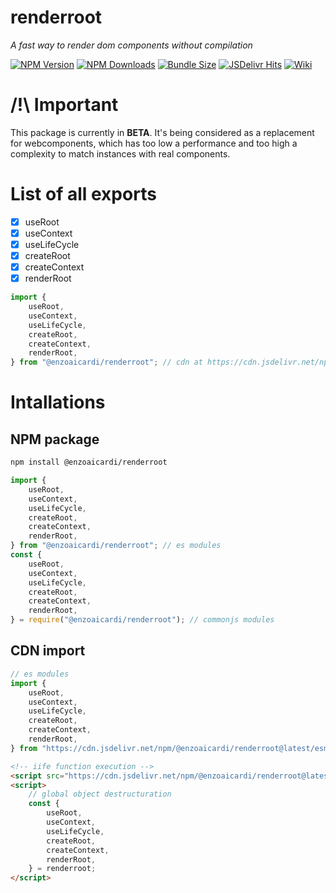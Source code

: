 # renderroot

_A fast way to render dom components without compilation_

[![NPM Version](https://img.shields.io/npm/v/@enzoaicardi/renderroot.svg?style=for-the-badge)](https://www.npmjs.com/package/@enzoaicardi/renderroot)
[![NPM Downloads](https://img.shields.io/npm/dm/@enzoaicardi/renderroot.svg?style=for-the-badge)](https://www.npmjs.com/package/@enzoaicardi/renderroot)
[![Bundle Size](https://img.shields.io/bundlephobia/minzip/@enzoaicardi/renderroot?style=for-the-badge)](https://www.npmjs.com/package/@enzoaicardi/renderroot)
[![JSDelivr Hits](https://img.shields.io/jsdelivr/npm/hm/@enzoaicardi/renderroot?style=for-the-badge)](https://www.jsdelivr.com/package/npm/@enzoaicardi/renderroot)
[![Wiki](https://img.shields.io/badge/Wiki-Documentation-blue?style=for-the-badge)](https://github.com/enzoaicardi/renderroot/tree/main/wiki/README.md)

# /!\ Important

This package is currently in **BETA**. It's being considered as a replacement for webcomponents, which has too low a performance and too high a complexity to match instances with real components.

# List of all exports

-   [x] useRoot
-   [x] useContext
-   [x] useLifeCycle
-   [x] createRoot
-   [x] createContext
-   [x] renderRoot

```js
import {
    useRoot,
    useContext,
    useLifeCycle,
    createRoot,
    createContext,
    renderRoot,
} from "@enzoaicardi/renderroot"; // cdn at https://cdn.jsdelivr.net/npm/@enzoaicardi/renderroot@latest/esm/renderroot.js
```

# Intallations

## NPM package

```bash
npm install @enzoaicardi/renderroot
```

```js
import {
    useRoot,
    useContext,
    useLifeCycle,
    createRoot,
    createContext,
    renderRoot,
} from "@enzoaicardi/renderroot"; // es modules
const {
    useRoot,
    useContext,
    useLifeCycle,
    createRoot,
    createContext,
    renderRoot,
} = require("@enzoaicardi/renderroot"); // commonjs modules
```

## CDN import

```js
// es modules
import {
    useRoot,
    useContext,
    useLifeCycle,
    createRoot,
    createContext,
    renderRoot,
} from "https://cdn.jsdelivr.net/npm/@enzoaicardi/renderroot@latest/esm/renderroot.js";
```

```html
<!-- iife function execution -->
<script src="https://cdn.jsdelivr.net/npm/@enzoaicardi/renderroot@latest/iife/renderroot.js"></script>
<script>
    // global object destructuration
    const {
        useRoot,
        useContext,
        useLifeCycle,
        createRoot,
        createContext,
        renderRoot,
    } = renderroot;
</script>
```
